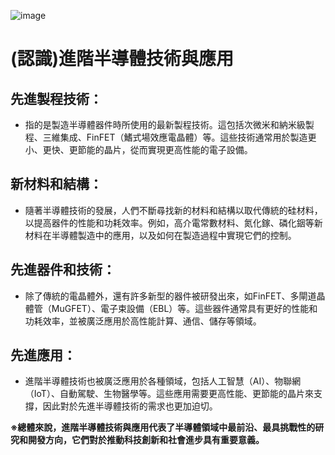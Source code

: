 ![image](https://github.com/His-Lin/ITEE2024/assets/144580635/f035ec59-9667-4631-a8c4-381ef922f07f)


# (認識)進階半導體技術與應用

## 先進製程技術：
- 指的是製造半導體器件時所使用的最新製程技術。這包括次微米和納米級製程、三維集成、FinFET（鰭式場效應電晶體）等。這些技術通常用於製造更小、更快、更節能的晶片，從而實現更高性能的電子設備。

## 新材料和結構：
- 隨著半導體技術的發展，人們不斷尋找新的材料和結構以取代傳統的硅材料，以提高器件的性能和功耗效率。例如，高介電常數材料、氮化鎵、磷化銦等新材料在半導體製造中的應用，以及如何在製造過程中實現它們的控制。

## 先進器件和技術：
- 除了傳統的電晶體外，還有許多新型的器件被研發出來，如FinFET、多閘道晶體管（MuGFET）、電子束設備（EBL）等。這些器件通常具有更好的性能和功耗效率，並被廣泛應用於高性能計算、通信、儲存等領域。

## 先進應用：
- 進階半導體技術也被廣泛應用於各種領域，包括人工智慧（AI）、物聯網（IoT）、自動駕駛、生物醫學等。這些應用需要更高性能、更節能的晶片來支撐，因此對於先進半導體技術的需求也更加迫切。

**※總體來說，進階半導體技術與應用代表了半導體領域中最前沿、最具挑戰性的研究和開發方向，它們對於推動科技創新和社會進步具有重要意義。**
